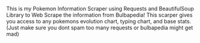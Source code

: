 This is my Pokemon Information Scraper using Requests and BeautifulSoup Library to Web Scrape the information from Bulbapedia!
This scarper gives you access to any pokemons evolution chart, typing chart, and base stats. (Just make sure you dont spam too many requests or bulbapedia might get mad)
